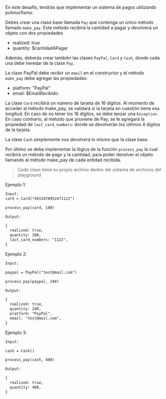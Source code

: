En este desafío, tendrás que implementar un sistema de pagos utilizando polimorfismo.

Debes crear una clase base llamada `Pay` que contenga un único método llamado `make_pay`. Este método recibirá la cantidad a pagar y devolverá un objeto con dos propiedades

- realized: true
- quantity: $cantidadAPagar

Además, deberás crear también las clases `PayPal`, `Card` y `Cash`, donde cada una debe heredar de la clase `Pay`.

La clase PayPal debe recibir un `email` en el constructor y el método `make_pay` debe agregar las propiedades:

- platform: "PayPal"
- email: $EmailRecibido.

La clase `Card` recibirá un número de tarjeta de 16 dígitos. Al momento de acceder al método make_pay, se validará si la tarjeta en cuestión tiene esa longitud. En caso de no tener los 16 dígitos, se debe lanzar una `Exception`. En caso contrario, al método que proviene de Pay, se le agregará la propiedad de `last_card_numbers`: donde se devolverán los últimos 4 dígitos de la tarjeta.

La clase `Cash` simplemente nos devolverá lo mismo que la clase base.

Por último se debe implementar la lógica de la función `process_pay` la cual recibirá un método de pago y la cantidad, para poder devolver el objeto llamando al método make_pay de cada entidad recibida.

> Cada clase tiene su propio archivo dentro del sistema de archvios del playground

Ejemplo 1:

```txt
Input:
card = Card("4913478952471122")

process_pay(card, 100)

Output:

{
  realized: true,
  quantity: 100,
  last_card_numbers: "1122",
}
```

Ejemplo 2:

```txt
Input:

paypal = PayPal("test@mail.com")

process_pay(paypal, 240)

Output:

{
  realized: true,
  quantity: 240,
  platform: "PayPal",
  email: "test@mail.com",
}

```

Ejemplo 3:

```txt
Input:

cash = Cash()

process_pay(cash, 400)

Output:

{
  realized: true,
  quantity: 400,
}
```
